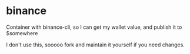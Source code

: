 # binance

Container with binance-cli, so I can get my wallet value, and publish it to $somewhere

I don't use this, sooooo fork and maintain it yourself if you need changes.
